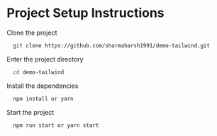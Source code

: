 # Project Setup Instructions

Clone the project

```bash
  git clone https://github.com/sharmaharsh1991/demo-tailwind.git
```

Enter the project directory

```bash
  cd demo-tailwind
```

Install the dependencies

```bash
  npm install or yarn
```

Start the project

```bash
  npm run start or yarn start
```
